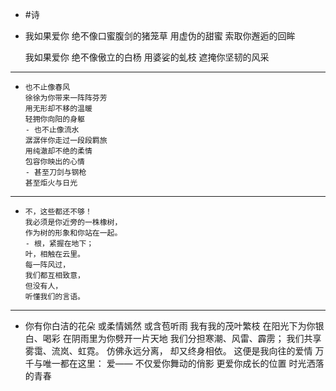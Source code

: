 - #诗
- 我如果爱你
  绝不像口蜜腹剑的猪笼草
  用虚伪的甜蜜
  索取你邂逅的回眸
  
  我如果爱你
  绝不像傲立的白杨
  用婆娑的虬枝
  遮掩你坚韧的风采
- ---
- ```
  也不止像春风
  徐徐为你带来一阵阵芬芳
  用无形却不移的温暖
  轻拥你向阳的身躯
  - 也不止像流水
  潺潺伴你走过一段段羁旅
  用纯澈却不绝的柔情
  包容你映出的心情
  - 甚至刀剑与钢枪
  甚至炬火与日光
  ```
- ---
- ```
  不，这些都还不够！
  我必须是你近旁的一株橡树，
  作为树的形象和你站在一起。
  - 根，紧握在地下；
  叶，相触在云里。
  每一阵风过，
  我们都互相致意，
  但没有人，
  听懂我们的言语。
  ```
- ---
- 你有你白洁的花朵
  或柔情嫣然
  或含苞听雨
  我有我的茂叶繁枝
  在阳光下为你银白、喝彩
  在阴雨里为你劈开一片天地
  我们分担寒潮、风雷、霹雳；
  我们共享雾霭、流岚、虹霓。
  仿佛永远分离，
  却又终身相依。
  这便是我向往的爱情
  万千与唯一都在这里：
  爱——
  不仅爱你舞动的俏影
  更爱你成长的位置
  时光洒落的青春